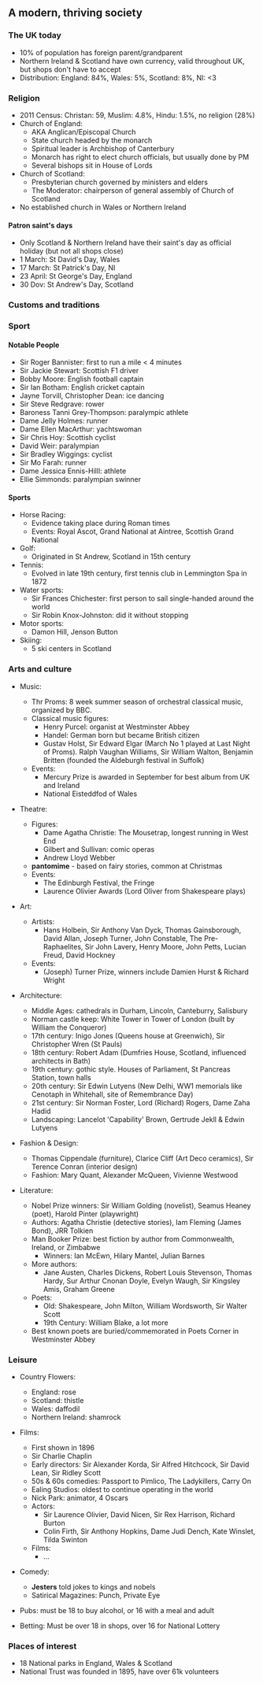 ## A modern, thriving society

### The UK today
- 10% of population has foreign parent/grandparent
- Northern Ireland & Scotland have own currency, valid throughout UK, but shops don't have to accept
- Distribution: England: 84%, Wales: 5%, Scotland: 8%, NI: <3

### Religion
- 2011 Census: Christan: 59, Muslim: 4.8%, Hindu: 1.5%, no religion (28%)
- Church of England:
    - AKA Anglican/Episcopal Church
    - State church headed by the monarch
    - Spiritual leader is Archbishop of Canterbury
    - Monarch has right to elect church officials, but usually done by PM
    - Several bishops sit in House of Lords
- Church of Scotland:
    - Presbyterian church governed by ministers and elders
    - The Moderator: chairperson of general assembly of Church of Scotland
- No established church in Wales or Northern Ireland

#### Patron saint's days
- Only Scotland & Northern Ireland have their saint's day as official holiday (but not all shops close)
- 1 March: St David's Day, Wales
- 17 March: St Patrick's Day, NI
- 23 April: St George's Day, England
- 30 Dov: St Andrew's Day, Scotland


### Customs and traditions

### Sport

#### Notable People
- Sir Roger Bannister: first to run a mile < 4 minutes
- Sir Jackie Stewart: Scottish F1 driver
- Bobby Moore: English football captain
- Sir Ian Botham: English cricket captain
- Jayne Torvill, Christopher Dean: ice dancing
- Sir Steve Redgrave: rower
- Baroness Tanni Grey-Thompson: paralympic athlete
- Dame Jelly Holmes: runner
- Dame Ellen MacArthur: yachtswoman
- Sir Chris Hoy: Scottish cyclist
- David Weir: paralympian
- Sir Bradley Wiggings: cyclist
- Sir Mo Farah: runner
- Dame Jessica Ennis-Hilll: athlete
- Ellie Simmonds: paralympian swinner

#### Sports
- Horse Racing:
    - Evidence taking place during Roman times
    - Events: Royal Ascot, Grand National at Aintree, Scottish Grand National
- Golf:
    - Originated in St Andrew, Scotland in 15th century
- Tennis:
    - Evolved in late 19th century, first tennis club in Lemmington Spa in 1872
- Water sports:
    - Sir Frances Chichester: first person to sail single-handed around the world
    - Sir Robin Knox-Johnston: did it without stopping
- Motor sports:
    - Damon Hill, Jenson Button
- Skiing:
    - 5 ski centers in Scotland

### Arts and culture

- Music:
    - Thr Proms: 8 week summer season of orchestral classical music, organized by BBC.
    - Classical music figures:
        - Henry Purcel: organist at Westminster Abbey
        - Handel: German born but became British citizen
        - Gustav Holst, Sir Edward Elgar (March No 1 played at Last Night of Proms). Ralph Vaughan Williams, Sir William Walton, Benjamin Britten (founded the Aldeburgh festival in Suffolk)
    - Events:
        - Mercury Prize is awarded in September for best album from UK and Ireland
        - National Eisteddfod of Wales
- Theatre:
    - Figures:
        - Dame Agatha Christie: The Mousetrap, longest running in West End
        - Gilbert and Sullivan: comic operas
        - Andrew Lloyd Webber
    - **pantomime** - based on fairy stories, common at Christmas
    - Events:
        - The Edinburgh Festival, the Fringe
        - Laurence Olivier Awards (Lord Oliver from Shakespeare plays)
- Art:
    - Artists:
        - Hans Holbein, Sir Anthony Van Dyck, Thomas Gainsborough, David Allan, Joseph Turner, John Constable, The Pre-Raphaelites, Sir John Lavery, Henry Moore, John Petts, Lucian Freud, David Hockney
    - Events:
        - (Joseph) Turner Prize,  winners include Damien Hurst & Richard Wright
- Architecture:
    - Middle Ages: cathedrals in Durham, Lincoln, Canteburry, Salisbury
    - Norman castle keep: White Tower in Tower of London (built by William the Conqueror)
    - 17th century: Inigo Jones (Queens house at Greenwich), Sir Christopher Wren (St Pauls)
    - 18th century: Robert Adam (Dumfries House, Scotland, influenced architects in Bath)
    - 19th century: gothic style. Houses of Parliament, St Pancreas Station, town halls
    - 20th century: Sir Edwin Lutyens (New Delhi, WW1 memorials like Cenotaph in Whitehall, site of Remembrance Day)
    - 21st century: Sir Norman Foster, Lord (Richard) Rogers, Dame Zaha Hadid
    - Landscaping: Lancelot 'Capability' Brown, Gertrude Jekll & Edwin Lutyens

- Fashion & Design:
    - Thomas Cippendale (furniture), Clarice Cliff (Art Deco ceramics), Sir Terence Conran (interior design)
    - Fashion: Mary Quant, Alexander McQueen, Vivienne Westwood

- Literature:
    - Nobel Prize winners: Sir William Golding (novelist), Seamus Heaney (poet), Harold Pinter (playwright)
    - Authors: Agatha Christie (detective stories), Iam Fleming (James Bond), JRR Tolkien
    - Man Booker Prize: best fiction by author from Commonwealth, Ireland, or Zimbabwe
        - Winners: Ian McEwn, Hilary Mantel, Julian Barnes
    - More authors:
        - Jane Austen, Charles Dickens, Robert Louis Stevenson, Thomas Hardy, Sur Arthur Cnonan Doyle, Evelyn Waugh, Sir Kingsley Amis, Graham Greene
    - Poets:
        - Old: Shakespeare, John Milton, William Wordsworth, Sir Walter Scott
        - 19th Century: William Blake, a lot more
    - Best known poets are buried/commemorated in Poets Corner in Westminster Abbey

### Leisure
- Country Flowers:
    - England: rose
    - Scotland: thistle
    - Wales: daffodil
    - Northern Ireland: shamrock

- Films:
    - First shown in 1896
    - Sir Charlie Chaplin
    - Early directors: Sir Alexander Korda, Sir Alfred Hitchcock, Sir David Lean, Sir Ridley Scott
    - 50s & 60s comedies: Passport to Pimlico, The Ladykillers, Carry On
    - Ealing Studios: oldest to continue operating in the world
    - Nick Park: animator, 4 Oscars
    - Actors:
        - Sir Laurence Olivier, David Nicen, Sir Rex Harrison, Richard Burton
        - Colin Firth, Sir Anthony Hopkins, Dame Judi Dench, Kate Winslet, Tilda Swinton
    - Films:
        - ...

- Comedy:
    - **Jesters** told jokes to kings and nobels
    - Satirical Magazines: Punch, Private Eye

- Pubs: must be 18 to buy alcohol, or 16 with a meal and adult
- Betting: Must be over 18 in shops, over 16 for National Lottery

### Places of interest

- 18 National parks in England, Wales & Scotland
- National Trust was founded in 1895, have over 61k volunteers